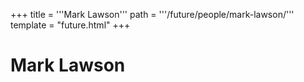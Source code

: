 +++
title = '''Mark Lawson'''
path = '''/future/people/mark-lawson/'''
template = "future.html"
+++

<h1>Mark Lawson</h1>


